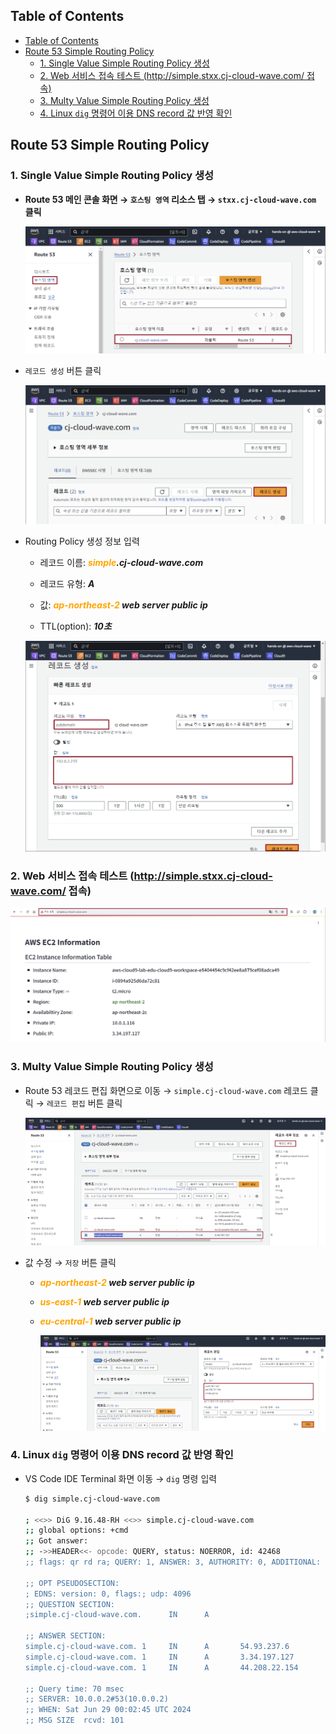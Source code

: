 ## Table of Contents
- [Table of Contents](#table-of-contents)
- [Route 53 Simple Routing Policy](#route-53-simple-routing-policy)
  - [1. Single Value Simple Routing Policy 생성](#1-single-value-simple-routing-policy-생성)
  - [2. Web 서비스 접속 테스트 (http://simple.stxx.cj-cloud-wave.com/ 접속)](#2-web-서비스-접속-테스트-httpsimplestxxcj-cloud-wavecom-접속)
  - [3. Multy Value Simple Routing Policy 생성](#3-multy-value-simple-routing-policy-생성)
  - [4. Linux `dig` 명령어 이용 DNS record 값 반영 확인](#4-linux-dig-명령어-이용-dns-record-값-반영-확인)

## Route 53 Simple Routing Policy

### 1. Single Value Simple Routing Policy 생성

- **Route 53 메인 콘솔 화면 → `호스팅 영역` 리소스 탭 → `stxx.cj-cloud-wave.com` 클릭**

    ![alt text](./img/simple_policy_01.png)

- `레코드 생성` 버튼 클릭

    ![alt text](./img/simple_policy_02.png)

- Routing Policy 생성 정보 입력

    - 레코드 이름: ***<span style="color:orange">simple</span>.cj-cloud-wave.com***

    - 레코드 유형: ***A***

    - 값: ***<span style="color:orange">ap-northeast-2</span> web server public ip***

    - TTL(option): ***10초***

    ![alt text](./img/simple_policy_03.png)

### 2. Web 서비스 접속 테스트 (http://simple.stxx.cj-cloud-wave.com/ 접속)
  
![alt text](./img/simple_policy_04.png)

### 3. Multy Value Simple Routing Policy 생성

- Route 53 레코드 편집 화면으로 이동 → `simple.cj-cloud-wave.com` 레코드 클릭 → `레코드 편집` 버튼 클릭

    ![alt text](./img/simple_policy_05.png)

- 값 수정 → `저장` 버튼 클릭
  
    - ***<span style="color:orange">ap-northeast-2</span> web server public ip***

    - ***<span style="color:orange">us-east-1</span> web server public ip***

    - ***<span style="color:orange">eu-central-1</span> web server public ip***

        ![alt text](./img/simple_policy_06.png)

### 4. Linux `dig` 명령어 이용 DNS record 값 반영 확인

- VS Code IDE Terminal 화면 이동 → `dig` 명령 입력

    ```bash
    $ dig simple.cj-cloud-wave.com

    ; <<>> DiG 9.16.48-RH <<>> simple.cj-cloud-wave.com
    ;; global options: +cmd
    ;; Got answer:
    ;; ->>HEADER<<- opcode: QUERY, status: NOERROR, id: 42468
    ;; flags: qr rd ra; QUERY: 1, ANSWER: 3, AUTHORITY: 0, ADDITIONAL: 1

    ;; OPT PSEUDOSECTION:
    ; EDNS: version: 0, flags:; udp: 4096
    ;; QUESTION SECTION:
    ;simple.cj-cloud-wave.com.      IN      A

    ;; ANSWER SECTION:
    simple.cj-cloud-wave.com. 1     IN      A       54.93.237.6
    simple.cj-cloud-wave.com. 1     IN      A       3.34.197.127
    simple.cj-cloud-wave.com. 1     IN      A       44.208.22.154

    ;; Query time: 70 msec
    ;; SERVER: 10.0.0.2#53(10.0.0.2)
    ;; WHEN: Sat Jun 29 00:02:45 UTC 2024
    ;; MSG SIZE  rcvd: 101
    ```

<br>
